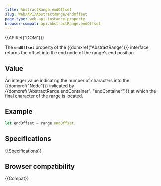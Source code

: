 ```yaml
---
title: AbstractRange.endOffset
slug: Web/API/AbstractRange/endOffset
page-type: web-api-instance-property
browser-compat: api.AbstractRange.endOffset
---
```


{{APIRef("DOM")}}

The **`endOffset`** property of the {{domxref("AbstractRange")}} interface returns the offset into the end node of the range's end position.

## Value

An integer value indicating the number of characters into the {{domxref("Node")}} indicated by {{domxref("AbstractRange.endContainer", "endContainer")}} at which the final character of the range is located.

## Example

```js
let endOffset = range.endOffset;
```

## Specifications

{{Specifications}}

## Browser compatibility

{{Compat}}
